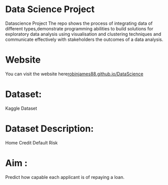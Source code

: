 # Data Science Project
  Datascience Project
  The repo shows the process of integrating data of different types,demonstrate programming abilities to build solutions for exploratory data analysis using visualisation and       clustering techniques and communicate effectively with stakeholders the outcomes of a data analysis.

# Website
 You can visit the website here[robinjames88.github.io/DataScience](robinjames88.github.io/DataScience)

# Dataset: 
  Kaggle Dataset
  
# Dataset Description: 

  Home Credit Default Risk


# Aim : 

  Predict how capable each applicant is of repaying a loan.
